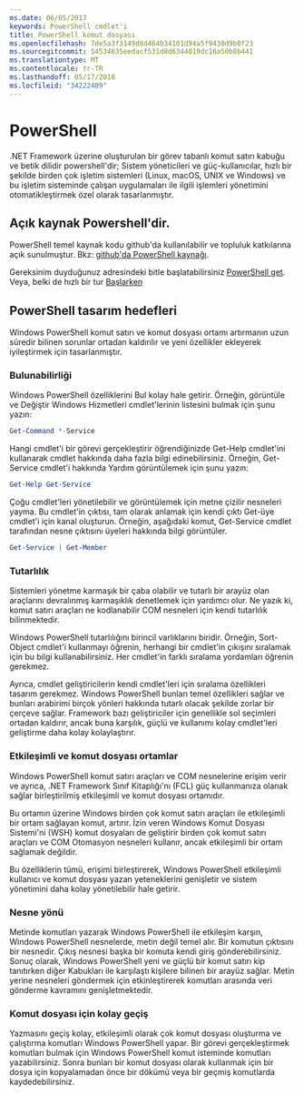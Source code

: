 ```yaml
---
ms.date: 06/05/2017
keywords: PowerShell cmdlet'i
title: PowerShell komut dosyası
ms.openlocfilehash: 7de5a3f3149d8d464b34101d94a5f9430d9b0f23
ms.sourcegitcommit: 54534635eedacf531d8d6344019dc16a50b8b441
ms.translationtype: MT
ms.contentlocale: tr-TR
ms.lasthandoff: 05/17/2018
ms.locfileid: "34222409"
---
```

# <a name="powershell"></a>PowerShell

.NET Framework üzerine oluşturulan bir görev tabanlı komut satırı kabuğu ve betik dilidir powershell'dir; Sistem yöneticileri ve güç-kullanıcılar, hızlı bir şekilde birden çok işletim sistemleri (Linux, macOS, UNIX ve Windows) ve bu işletim sisteminde çalışan uygulamaları ile ilgili işlemleri yönetimini otomatikleştirmek özel olarak tasarlanmıştır.

## <a name="powershell-is-open-source"></a>Açık kaynak Powershell'dir.

PowerShell temel kaynak kodu github'da kullanılabilir ve topluluk katkılarına açık sunulmuştur. Bkz: [github'da PowerShell kaynağı](https://github.com/powershell/powershell).

Gereksinim duyduğunuz adresindeki bitle başlatabilirsiniz [PowerShell get](https://github.com/PowerShell/PowerShell#get-powershell).
Veya, belki de hızlı bir tur [Başlarken](https://github.com/PowerShell/PowerShell/blob/master/docs/learning-powershell)

## <a name="powershell-design-goals"></a>PowerShell tasarım hedefleri
Windows PowerShell komut satırı ve komut dosyası ortamı artırmanın uzun süredir bilinen sorunlar ortadan kaldırılır ve yeni özellikler ekleyerek iyileştirmek için tasarlanmıştır.

### <a name="discoverability"></a>Bulunabilirliği
Windows PowerShell özelliklerini Bul kolay hale getirir. Örneğin, görüntüle ve Değiştir Windows Hizmetleri cmdlet'lerinin listesini bulmak için şunu yazın:

```powershell
Get-Command *-Service
```

Hangi cmdlet'i bir görevi gerçekleştirir öğrendiğinizde Get-Help cmdlet'ini kullanarak cmdlet hakkında daha fazla bilgi edinebilirsiniz. Örneğin, Get-Service cmdlet'i hakkında Yardım görüntülemek için şunu yazın:

```powershell
Get-Help Get-Service
```
Çoğu cmdlet'leri yönetilebilir ve görüntülemek için metne çizilir nesneleri yayma. Bu cmdlet'in çıktısı, tam olarak anlamak için kendi çıktı Get-üye cmdlet'i için kanal oluşturun. Örneğin, aşağıdaki komut, Get-Service cmdlet tarafından nesne çıktısını üyeleri hakkında bilgi görüntüler.

```powershell
Get-Service | Get-Member
```

### <a name="consistency"></a>Tutarlılık
Sistemleri yönetme karmaşık bir çaba olabilir ve tutarlı bir arayüz olan araçlarını devralınmış karmaşıklık denetlemek için yardımcı olur. Ne yazık ki, komut satırı araçları ne kodlanabilir COM nesneleri için kendi tutarlılık bilinmektedir.

Windows PowerShell tutarlılığını birincil varlıklarını biridir. Örneğin, Sort-Object cmdlet'i kullanmayı öğrenin, herhangi bir cmdlet'in çıkışını sıralamak için bu bilgi kullanabilirsiniz. Her cmdlet'in farklı sıralama yordamları öğrenin gerekmez.

Ayrıca, cmdlet geliştiricilerin kendi cmdlet'leri için sıralama özellikleri tasarım gerekmez. Windows PowerShell bunları temel özellikleri sağlar ve bunları arabirimi birçok yönleri hakkında tutarlı olacak şekilde zorlar bir çerçeve sağlar. Framework bazı geliştiriciler için genellikle sol seçimleri ortadan kaldırır, ancak buna karşılık, güçlü ve kullanımı kolay cmdlet'leri geliştirme daha kolay kolaylaştırır.

### <a name="interactive-and-scripting-environments"></a>Etkileşimli ve komut dosyası ortamlar
Windows PowerShell komut satırı araçları ve COM nesnelerine erişim verir ve ayrıca, .NET Framework Sınıf Kitaplığı'nı (FCL) güç kullanmanıza olanak sağlar birleştirilmiş etkileşimli ve komut dosyası ortamıdır.

Bu ortamın üzerine Windows birden çok komut satırı araçları ile etkileşimli bir ortam sağlayan komut, artırır. İzin veren Windows Komut Dosyası Sistemi'ni (WSH) komut dosyaları de geliştirir birden çok komut satırı araçları ve COM Otomasyon nesneleri kullanır, ancak etkileşimli bir ortam sağlamak değildir.

Bu özelliklerin tümü, erişimi birleştirerek, Windows PowerShell etkileşimli kullanıcı ve komut dosyası yazan yeteneklerini genişletir ve sistem yönetimini daha kolay yönetilebilir hale getirir.

### <a name="object-orientation"></a>Nesne yönü
Metinde komutları yazarak Windows PowerShell ile etkileşim karşın, Windows PowerShell nesnelerde, metin değil temel alır. Bir komutun çıktısını bir nesnedir. Çıkış nesnesi başka bir komuta kendi giriş gönderebilirsiniz. Sonuç olarak, Windows PowerShell yeni ve güçlü bir komut satırı kip tanıtırken diğer Kabukları ile karşılaştı kişilere bilinen bir arayüz sağlar. Metin yerine nesneleri göndermek için etkinleştirerek komutları arasında veri gönderme kavramını genişletmektedir.

### <a name="easy-transition-to-scripting"></a>Komut dosyası için kolay geçiş
Yazmasını geçiş kolay, etkileşimli olarak çok komut dosyası oluşturma ve çalıştırma komutları Windows PowerShell yapar. Bir görevi gerçekleştirmek komutları bulmak için Windows PowerShell komut isteminde komutları yazabilirsiniz. Sonra bunları bir komut dosyası olarak kullanmak için bir dosya için kopyalamadan önce bir dökümü veya bir geçmiş komutlarda kaydedebilirsiniz.
